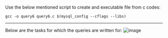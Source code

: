 Use the below mentioned script to create and executable file from c codes:

`
gcc -o query6 query6.c $(mysql_config --cflags --libs)
`

-----------------------------------------------------------
Below are the tasks for which the queries are written for:
![image](https://github.com/user-attachments/assets/06bb8076-e74d-40c5-9ad9-f722eedd7a6e)
